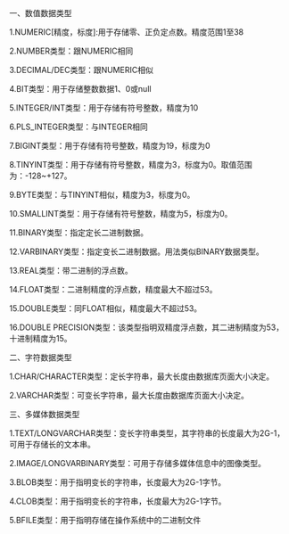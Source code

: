 

一、数值数据类型

1.NUMERIC[精度，标度]:用于存储零、正负定点数。精度范围1至38

2.NUMBER类型：跟NUMERIC相同

3.DECIMAL/DEC类型：跟NUMERIC相似

4.BIT类型：用于存储整数数据1、0或null

5.INTEGER/INT类型：用于存储有符号整数，精度为10

6.PLS_INTEGER类型：与INTEGER相同

7.BIGINT类型：用于存储有符号整数，精度为19，标度为0

8.TINYINT类型：用于存储有符号整数，精度为3，标度为0。取值范围为：-128~+127。

9.BYTE类型：与TINYINT相似，精度为3，标度为0。

10.SMALLINT类型：用于存储有符号整数，精度为5，标度为0。

11.BINARY类型：指定定长二进制数据。

12.VARBINARY类型：指定变长二进制数据。用法类似BINARY数据类型。

13.REAL类型：带二进制的浮点数。

14.FLOAT类型：二进制精度的浮点数，精度最大不超过53。

15.DOUBLE类型：同FLOAT相似，精度最大不超过53。

16.DOUBLE PRECISION类型：该类型指明双精度浮点数，其二进制精度为53，十进制精度为15。

二、字符数据类型

1.CHAR/CHARACTER类型：定长字符串，最大长度由数据库页面大小决定。

2.VARCHAR类型：可变长字符串，最大长度由数据库页面大小决定。

三、多媒体数据类型

1.TEXT/LONGVARCHAR类型：变长字符串类型，其字符串的长度最大为2G-1，可用于存储长的文本串。

2.IMAGE/LONGVARBINARY类型：可用于存储多媒体信息中的图像类型。

3.BLOB类型：用于指明变长的字符串，长度最大为2G-1字节。

4.CLOB类型：用于指明变长的字符串，长度最大为2G-1字节。

5.BFILE类型：用于指明存储在操作系统中的二进制文件